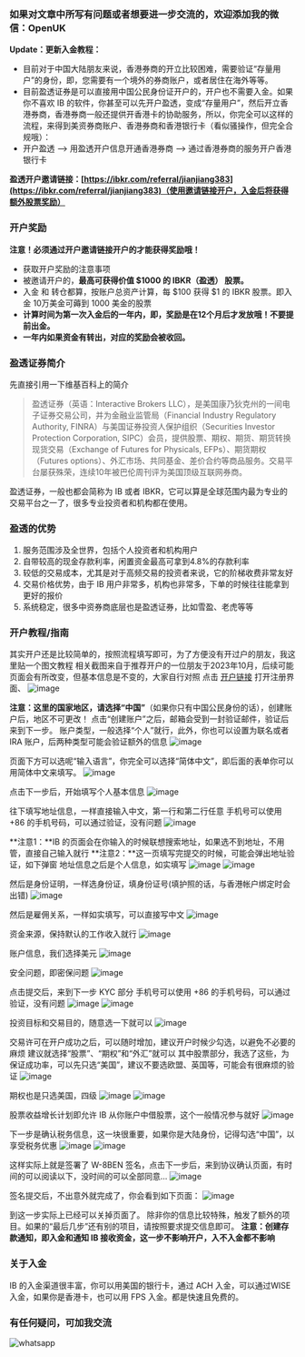 ### 如果对文章中所写有问题或者想要进一步交流的，欢迎添加我的微信：OpenUK
**Update：更新入金教程：** 

- 目前对于中国大陆朋友来说，香港券商的开立比较困难，需要验证“存量用户”的身份，即，您需要有一个境外的券商账户，或者居住在海外等等。
- 目前盈透证券是可以直接用中国公民身份证开户的，开户也不需要入金。如果你不喜欢 IB 的软件，你甚至可以先开户盈透，变成“存量用户”，然后开立香港券商，香港券商一般还提供开香港卡的协助服务，所以，你完全可以这样的流程，来得到美资券商账户、香港券商和香港银行卡（看似骚操作，但完全合规哦）：
- 开户盈透 —> 用盈透开户信息开通香港券商 —> 通过香港券商的服务开户香港银行卡

**盈透开户邀请链接：[https://ibkr.com/referral/jianjiang383](https://ibkr.com/referral/jianjiang383)（使用邀请链接开户，入金后将获得额外股票奖励）**
 
###  开户奖励
 **注意！必须通过开户邀请链接开户的才能获得奖励哦！**

- 获取开户奖励的注意事项
- 被邀请开户的，**最高可获得价值  $1000 的 IBKR（盈透） 股票。**
- 入金 和 转仓都算，按账户总资产计算，每 $100 获得  $1 的 IBKR 股票。即入金 10万美金可薅到 1000 美金的股票
- **计算时间为第一次入金后的一年内，即，奖励是在12个月后才发放哦！不要提前出金。**
- **一年内如果资金有转出，对应的奖励会被收回。**

### 盈透证券简介
先直接引用一下维基百科上的简介

> 盈透证券（英语：Interactive Brokers LLC），是美国康乃狄克州的一间电子证券交易公司，并为金融业监管局（Financial Industry Regulatory Authority, FINRA）与美国证券投资人保护组织（Securities Investor Protection Corporation, SIPC）会员，提供股票、期权、期货、期货转换现货交易（Exchange of Futures for Physicals, EFPs）、期货期权（Futures options）、外汇市场、共同基金、差价合约等商品服务。交易平台屡获殊荣，连续10年被巴伦周刊评为美国顶级互联网券商。

盈透证券，一般也都会简称为 IB 或者 IBKR，它可以算是全球范围内最为专业的交易平台之一了，很多专业投资者和机构都在使用。
### 盈透的优势

1. 服务范围涉及全世界，包括个人投资者和机构用户
2. 自带较高的现金存款利率，闲置资金最高可拿到4.8%的存款利率
3. 较低的交易成本，尤其是对于高频交易的投资者来说，它的阶梯收费非常友好
4. 交易价格优势，由于 IB 用户非常多，机构也非常多，下单的时候往往能拿到更好的报价
5. 系统稳定，很多中资券商底层也是盈透证券，比如雪盈、老虎等等

### 开户教程/指南
其实开户还是比较简单的，按照流程填写即可，为了方便没有开过户的朋友，我这里贴一个图文教程
相关截图来自于推荐开户的一位朋友于2023年10月，后续可能页面会有所改变，但基本信息是不变的，大家自行对照
点击 [开户链接](https://ibkr.com/referral/jianjiang383) 打开注册界面、
![image](https://github.com/user-attachments/assets/32a98fa6-5bd7-4222-a237-485c5a043fc5)

**注意：这里的国家地区，请选择“中国”**（如果你只有中国公民身份的话），创建账户后，地区不可更改！
点击“创建账户”之后，邮箱会受到一封验证邮件，验证后来到下一步。
账户类型，一般选择“个人”就行，此外，你也可以设置为联名或者 IRA 账户，后两种类型可能会验证额外的信息
![image](https://github.com/user-attachments/assets/391b1717-1a99-4ec7-a38e-3e5f08e774aa)

页面下方可以选呢“输入语言”，你完全可以选择“简体中文”，即后面的表单你可以用简体中文来填写。
![image](https://github.com/user-attachments/assets/ed6ce578-afd9-4a92-b6da-fd0928868f5f)

点击下一步后，开始填写个人基本信息
![image](https://github.com/user-attachments/assets/04c96f79-de22-434f-a976-b1f88dfd6798)

往下填写地址信息，一样直接输入中文，第一行和第二行任意
手机号可以使用 +86 的手机号码，可以通过验证，没有问题
![image](https://github.com/user-attachments/assets/094a88a8-82d6-47a4-9ebb-956e5f3886f1)

**注意1：**IB 的页面会在你输入的时候联想搜索地址，如果选不到地址，不用管，直接自己输入就行
**注意2：**这一页填写完提交的时候，可能会弹出地址验证，如下弹窗
地址信息之后是个人信息，如实填写
![image](https://github.com/user-attachments/assets/d167af70-abf6-49c9-b248-ad3e081f4ea2)
![image](https://github.com/user-attachments/assets/2e741833-a2ba-4a6d-a909-d50a398090a3)

然后是身份证明，一样选身份证，填身份证号(填护照的话，与香港帐户绑定时会出错)
![image](https://github.com/user-attachments/assets/d42101df-7322-4329-8829-d9b66e86b2cc)

然后是雇佣关系，一样如实填写，可以直接写中文
![image](https://github.com/user-attachments/assets/4b95ee53-f779-413d-8e9c-3123dbb8f873)

资金来源，保持默认的工作收入就行
![image](https://github.com/user-attachments/assets/b6f48e4c-3856-4f82-9f7d-6ef11a32b1d4)

账户信息，我们选择美元
![image](https://github.com/user-attachments/assets/33421d65-8c31-445b-9705-49a2204b7ec2)

安全问题，即密保问题
![image](https://github.com/user-attachments/assets/de8da2b2-d399-46ba-88a9-314807aa405f)

点击提交后，来到下一步 KYC 部分
手机号可以使用 +86 的手机号码，可以通过验证，没有问题
![image](https://github.com/user-attachments/assets/ba40534b-50d5-455a-8101-d3966172cc20)
![image](https://github.com/user-attachments/assets/ce6e13dc-cac3-41c0-b8c6-828e2ad55b30)

投资目标和交易目的，随意选一下就可以
![image](https://github.com/user-attachments/assets/ab951c5e-57e2-4812-b7bc-d155ff2c4a2d)

交易许可在开户成功之后，可以随时增加，建议开户时候少勾选，以避免不必要的麻烦
建议就选择“股票”、“期权”和“外汇”就可以
其中股票部分，我选了这些，为保证成功率，可以先只选“美国”，建议不要选欧盟、英国等，可能会有很麻烦的验证
![image](https://github.com/user-attachments/assets/a08bc2d7-8d90-4a35-a2f0-2fc7a615f146)

期权也是只选美国，四级
![image](https://github.com/user-attachments/assets/90c3e265-2500-401b-b847-60561dd84236)
![image](https://github.com/user-attachments/assets/19a82fab-6d50-4c3a-9554-d77f0f024599)

股票收益增长计划即允许 IB 从你账户中借股票，这个一般情况参与就好
![image](https://github.com/user-attachments/assets/6c904125-4c4e-4a4f-b0e6-b83e61ec381f)

下一步是确认税务信息，这一块很重要，如果你是大陆身份，记得勾选“中国”，以享受税务优惠
![image](https://github.com/user-attachments/assets/1262e472-905f-478a-b6f4-1bec1dbe4b1d)
![image](https://github.com/user-attachments/assets/f0ea5abb-2716-4164-a2f1-3a642b860841)

这样实际上就是签署了 W-8BEN
签名，点击下一步后，来到协议确认页面，有时间的可以阅读以下，没时间的可以全部同意…
![image](https://github.com/user-attachments/assets/14744f15-a15c-495f-b299-ebfcaea1c362)

签名提交后，不出意外就完成了，你会看到如下页面：
![image](https://github.com/user-attachments/assets/52223717-1663-4b8d-95b2-f448cb13d93b)

到这一步实际上已经可以关掉页面了。
除非你的信息比较特殊，触发了额外的项目。如果的“最后几步”还有别的项目，请按照要求提交信息即可。
**注意：创建存款通知，即入金和通知 IB 接收资金，这一步不影响开户，入不入金都不影响**

### 关于入金
IB 的入金渠道很丰富，你可以用美国的银行卡，通过 ACH 入金，可以通过WISE入金，如果你是香港卡，也可以用 FPS 入金。都是快速且免费的。

### 有任何疑问，可加我交流
![whatsapp](https://github.com/user-attachments/assets/dc5c7a78-b4dc-4fda-805a-796418a7090f)
